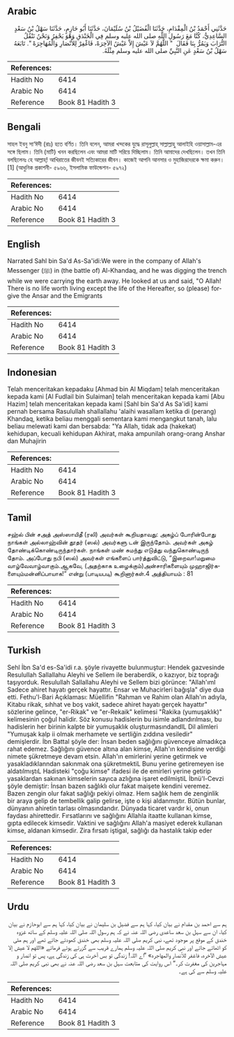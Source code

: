 ## Arabic


<div dir="rtl" lang="ar" style={{fontSize:'larger',backgroundColor:'#f8f9fa',padding:20}}>
حَدَّثَنِي أَحْمَدُ بْنُ الْمِقْدَامِ، حَدَّثَنَا الْفُضَيْلُ بْنُ سُلَيْمَانَ، حَدَّثَنَا أَبُو حَازِمٍ، حَدَّثَنَا سَهْلُ بْنُ سَعْدٍ السَّاعِدِيُّ، كُنَّا مَعَ رَسُولِ اللَّهِ صلى الله عليه وسلم فِي الْخَنْدَقِ وَهْوَ يَحْفِرُ وَنَحْنُ نَنْقُلُ التُّرَابَ وَيَمُرُّ بِنَا فَقَالَ ‏ "‏ اللَّهُمَّ لاَ عَيْشَ إِلاَّ عَيْشُ الآخِرَهْ، فَاغْفِرْ لِلأَنْصَارِ وَالْمُهَاجِرَهْ ‏"‏‏.‏ تَابَعَهُ سَهْلُ بْنُ سَعْدٍ عَنِ النَّبِيِّ صلى الله عليه وسلم مِثْلَهُ‏.‏
</div>
<div style={{backgroundColor:'#f8f9fa',padding:20, marginBottom: 10}}><table> <thead> <tr> <th>References:</th> <th></th> </tr> </thead> <tbody><tr><td>Hadith No</td><td>6414</td></tr><tr><td>Arabic No</td><td>6414</td></tr><tr><td>Reference</td><td>Book 81 Hadith 3</td></tr></tbody></table></div>

## Bengali


<div dir="ltr" lang="bn" style={{fontSize:'larger',backgroundColor:'#f8f9fa',padding:20}}>
সাহল ইবনু সা‘ঈদী (রাঃ) হতে বর্ণিত। তিনি বলেন, আমরা খন্দকের যুদ্ধে রাসূলুল্লাহ্ সাল্লাল্লাহু আলাইহি ওয়াসাল্লাম-এর সঙ্গে ছিলাম। তিনি (মাটি) খনন করছিলেন এবং আমরা মাটি সরিয়ে দিচ্ছিলাম। তিনি আমাদের দেখছিলেন। তখন তিনি বলছিলেনঃ হে আল্লাহ্! আখিরাতের জীবনই সত্যিকারের জীবন। কাজেই আপনি আনসার ও মুহাজিরদেরকে ক্ষমা করুন।[1] (আধুনিক প্রকাশনী- ৫৯৬৬, ইসলামিক ফাউন্ডেশন- ৫৯৭২)
</div>
<div style={{backgroundColor:'#f8f9fa',padding:20, marginBottom: 10}}><table> <thead> <tr> <th>References:</th> <th></th> </tr> </thead> <tbody><tr><td>Hadith No</td><td>6414</td></tr><tr><td>Arabic No</td><td>6414</td></tr><tr><td>Reference</td><td>Book 81 Hadith 3</td></tr></tbody></table></div>

## English


<div dir="ltr" lang="en" style={{fontSize:'larger',backgroundColor:'#f8f9fa',padding:20}}>
Narrated Sahl bin Sa'd As-Sa'idi:We were in the company of Allah's Messenger (ﷺ) in (the battle of) Al-Khandaq, and he was digging the trench while we were carrying the earth away. He looked at us and said, "O Allah! There is no life worth living except the life of the Hereafter, so (please) forgive the Ansar and the Emigrants
</div>
<div style={{backgroundColor:'#f8f9fa',padding:20, marginBottom: 10}}><table> <thead> <tr> <th>References:</th> <th></th> </tr> </thead> <tbody><tr><td>Hadith No</td><td>6414</td></tr><tr><td>Arabic No</td><td>6414</td></tr><tr><td>Reference</td><td>Book 81 Hadith 3</td></tr></tbody></table></div>

## Indonesian


<div dir="ltr" lang="id" style={{fontSize:'larger',backgroundColor:'#f8f9fa',padding:20}}>
Telah menceritakan kepadaku [Ahmad bin Al Miqdam] telah menceritakan kepada kami [Al Fudlail bin Sulaiman] telah menceritakan kepada kami [Abu Hazim] telah menceritakan kepada kami [Sahl bin Sa'd As Sa'idi] kami pernah bersama Rasulullah shallallahu 'alaihi wasallam ketika di (perang) Khandaq, ketika beliau menggali sementara kami mengangkut tanah, lalu beliau melewati kami dan bersabda: "Ya Allah, tidak ada (hakekat) kehidupan, kecuali kehidupan Akhirat, maka ampunilah orang-orang Anshar dan Muhajirin
</div>
<div style={{backgroundColor:'#f8f9fa',padding:20, marginBottom: 10}}><table> <thead> <tr> <th>References:</th> <th></th> </tr> </thead> <tbody><tr><td>Hadith No</td><td>6414</td></tr><tr><td>Arabic No</td><td>6414</td></tr><tr><td>Reference</td><td>Book 81 Hadith 3</td></tr></tbody></table></div>

## Tamil


<div dir="ltr" lang="ta" style={{fontSize:'larger',backgroundColor:'#f8f9fa',padding:20}}>
சஹ்ல் பின் சஅத் அஸ்ஸாயிதீ (ரலி) அவர்கள் கூறியதாவது: அகழ்ப் போரின்போது நாங்கள் அல்லாஹ்வின் தூதர் (ஸல்) அவர்களு டன் இருந்தோம். அவர்கள் அகழ் தோண்டிக்கொண்டிருந்தார்கள். நாங்கள் மண் சுமந்து எடுத்து வந்துகொண்டிருந் தோம். அப்போது நபி (ஸல்) அவர்கள் எங்களைப் பார்த்துவிட்டு, “இறைவா!மறுமை வாழ்வேவாழ்வாகும்.ஆகவே, (அதற்காக உழைக்கும்)அன்சாரிகளையும் முஹாஜிர்களையும்மன்னிப்பாயாக!” என்று (பாடியபடி) கூறினார்கள்.4 அத்தியாயம் : 81
</div>
<div style={{backgroundColor:'#f8f9fa',padding:20, marginBottom: 10}}><table> <thead> <tr> <th>References:</th> <th></th> </tr> </thead> <tbody><tr><td>Hadith No</td><td>6414</td></tr><tr><td>Arabic No</td><td>6414</td></tr><tr><td>Reference</td><td>Book 81 Hadith 3</td></tr></tbody></table></div>

## Turkish


<div dir="ltr" lang="tr" style={{fontSize:'larger',backgroundColor:'#f8f9fa',padding:20}}>
Sehl İbn Sa'd es-Sa'idi r.a. şöyle rivayette bulunmuştur: Hendek gazvesinde Resulullah Sallallahu Aleyhi ve Sellem ile beraberdik, o kazıyor, biz toprağı taşıyorduk. Resulullah Sallallahu Aleyhi ve Sellem bizi görünce: "Allah'ıml Sadece ahiret hayatı gerçek hayattır. Ensar ve Muhacirleri bağışla" diye dua etti. Fethu'l-Bari Açıklaması: Müellifin "Rahman ve Rahim olan Allah'ın adıyla, Kitabu rikak, sıhhat ve boş vakit, sadece ahiret hayatı gerçek hayattır" sözlerine gelince, "er-Rikak" ve "er-Rekaik" kelimesi "Rakika (yumuşaklık)" kelimesinin çoğul halidir. Söz konusu hadislerin bu isimle adlandırılması, bu hadislerin her birinin kalpte bir yumuşaklık oluşturmasındandIL Dil alimleri "Yumuşak kalp ii olmak merhamete ve sertliğin zıddına vesiledir" demişlerdir. İbn Battal şöyle der: İnsan beden sağlığını güvenceye almadıkça rahat edemez. Sağlığını güvence altına alan kimse, Allah'ın kendisine verdiği nimete şükretmeye devam etsin. Allah'ın emirlerini yerine getirmek ve yasakladıklanndan sakınmak ona şükretmektiL Bunu yerine getiremeyen ise aldatılmıştıL Hadisteki "çoğu kimse" ifadesi ile de emirleri yerine getirip yasaklardan sakınan kimselerin sayıca azlığına işaret edilmiştiL İbnü'l-Cevzi şöyle demiştir: İnsan bazen sağlıklı olur fakat maişete kendini veremez. Bazen zengin olur fakat sağlığı pekiyi olmaz. Hem sağlık hem de zenginlik bir araya gelip de tembellik galip gelirse, işte o kişi aldanmıştır. Bütün bunlar, dünyanın ahiretin tarlası olmasındandır. Dünyada ticaret vardır ki, onun faydası ahirettedir. Fırsatlarını ve sağlığını Allahla itaatte kullanan kimse, gıpta edilecek kimsedir. Vaktini ve sağlığını Allah'a masiyet ederek kullanan kimse, aldanan kimsedir. Zira fırsatı iştigal, sağlığı da hastalık takip eder
</div>
<div style={{backgroundColor:'#f8f9fa',padding:20, marginBottom: 10}}><table> <thead> <tr> <th>References:</th> <th></th> </tr> </thead> <tbody><tr><td>Hadith No</td><td>6414</td></tr><tr><td>Arabic No</td><td>6414</td></tr><tr><td>Reference</td><td>Book 81 Hadith 3</td></tr></tbody></table></div>

## Urdu


<div dir="rtl" lang="ur" style={{fontSize:'larger',backgroundColor:'#f8f9fa',padding:20}}>
ہم سے احمد بن مقدام نے بیان کیا، کہا ہم سے فضیل بن سلیمان نے بیان کیا، کہا ہم سے ابوحازم نے بیان کیا، ان سے سہل بن سعد ساعدی رضی اللہ عنہ نے کہ ہم رسول اللہ صلی اللہ علیہ وسلم کے ساتھ غزوہ خندق کے موقع پر موجود تھے، نبی کریم صلی اللہ علیہ وسلم بھی خندق کھودتے جاتے تھے اور ہم مٹی کو اٹھاتے جاتے اور نبی کریم صلی اللہ علیہ وسلم ہمارے قریب سے گزرتے ہوئے فرماتے «اللهم لا عيش إلا عيش الآخره،‏‏‏‏ فاغفر للأنصار والمهاجره» ”اے اللہ! زندگی تو بس آخرت ہی کی زندگی ہے، پس تو انصار و مہاجرین کی مغفرت کر۔“ اس روایت کی متابعت سہل بن سعد رضی اللہ عنہ نے بھی نبی کریم صلی اللہ علیہ وسلم سے کی ہے۔
</div>
<div style={{backgroundColor:'#f8f9fa',padding:20, marginBottom: 10}}><table> <thead> <tr> <th>References:</th> <th></th> </tr> </thead> <tbody><tr><td>Hadith No</td><td>6414</td></tr><tr><td>Arabic No</td><td>6414</td></tr><tr><td>Reference</td><td>Book 81 Hadith 3</td></tr></tbody></table></div>